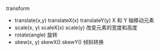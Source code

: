 transform
  - translate(x,y) translateX(x) translateY(y)  X 和 Y 轴移动元素
  - scale(x, y) scaleX(x) scale(y) 改变元素的宽度和高度
  - rotate(angle) 旋转
  - skew(x, y) skewX() skewY()  倾斜转换
